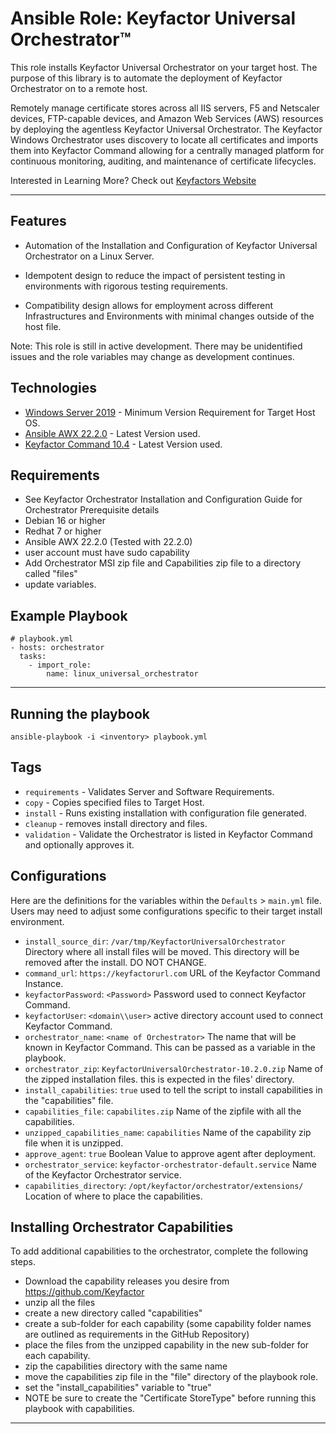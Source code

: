 # Ansible Role: Keyfactor Universal Orchestrator&trade;

This role installs Keyfactor Universal Orchestrator on your target host. The purpose of this library is to automate the deployment of Keyfactor Orchestrator on to a remote host.

Remotely manage certificate stores across all IIS servers, F5 and Netscaler devices, FTP-capable devices, and Amazon Web Services (AWS) resources by deploying the agentless Keyfactor Universal Orchestrator. The Keyfactor Windows Orchestrator uses discovery to locate all certificates and imports them into Keyfactor Command allowing for a centrally managed platform for continuous monitoring, auditing, and maintenance of certificate lifecycles.

Interested in Learning More? Check out [Keyfactors Website](https://www.keyfactor.com/)

***

## Features

- Automation of the Installation and Configuration of Keyfactor Universal Orchestrator on a Linux Server.

- Idempotent design to reduce the impact of persistent testing in environments with rigorous testing requirements.

- Compatibility design allows for employment across different Infrastructures and Environments with minimal changes outside of the host file.

Note: This role is still in active development.  There may be unidentified issues and the role variables may change as development continues.

## Technologies

* [Windows Server 2019](https://www.microsoft.com/en-us/windows-server) - Minimum Version Requirement for Target Host OS.
* [Ansible AWX 22.2.0](https://github.com/ansible/awx/releases) - Latest Version used.
* [Keyfactor Command 10.4](https://software.keyfactor.com/Guides/InstallingAgents/InstallingKeyfactorOrchestrators.pdf) - Latest Version used.

## Requirements

* See Keyfactor Orchestrator Installation and Configuration Guide for Orchestrator Prerequisite details
* Debian 16 or higher
* Redhat 7 or higher
* Ansible AWX 22.2.0 (Tested with 22.2.0)
* user account must have sudo capability
* Add Orchestrator MSI zip file and Capabilities zip file to a directory called "files"
* update variables.

## Example Playbook

```
# playbook.yml
- hosts: orchestrator
  tasks:
    - import_role:
        name: linux_universal_orchestrator
```

***

## Running the playbook

```
ansible-playbook -i <inventory> playbook.yml
```

## Tags

- `requirements` - Validates Server and Software Requirements.
- `copy` - Copies specified files to Target Host.
- `install` - Runs existing installation with configuration file generated.
- `cleanup` - removes install directory and files.
- `validation` - Validate the Orchestrator is listed in Keyfactor Command and optionally approves it.

## Configurations

Here are the definitions for the variables within the `Defaults` > `main.yml` file. Users may need to adjust some configurations specific to their target install environment.

- `install_source_dir`: `/var/tmp/KeyfactorUniversalOrchestrator` Directory where all install files will be moved.  This directory will be removed after the install. DO NOT CHANGE.
- `command_url`: `https://keyfactorurl.com` URL of the Keyfactor Command Instance.
- `keyfactorPassword`: `<Password>` Password used to connect Keyfactor Command.
- `keyfactorUser`: `<domain\\user>` active directory account used to connect Keyfactor Command.
- `orchestrator_name`: `<name of Orchestrator>` The name that will be known in Keyfactor Command.  This can be passed as a variable in the playbook.
- `orchestrator_zip`: `KeyfactorUniversalOrchestrator-10.2.0.zip` Name of the zipped installation files.  this is expected in the files' directory.
- `install_capabilities`: `true` used to tell the script to install capabilities in the "capabilities" file.
- `capabilities_file`: `capabilites.zip` Name of the zipfile with all the capabilities.
- `unzipped_capabilities_name`: `capabilities` Name of the capability zip file when it is unzipped.
- `approve_agent`: `true`  Boolean Value to approve agent after deployment.
- `orchestrator_service`: `keyfactor-orchestrator-default.service` Name of the Keyfactor Orchestrator service.
- `capabilities_directory`: `/opt/keyfactor/orchestrator/extensions/` Location of where to place the capabilities.

## Installing Orchestrator Capabilities 
To add additional capabilities to the orchestrator, complete the following steps.
- Download the capability releases you desire from https://github.com/Keyfactor
- unzip all the files
- create a new directory called "capabilities"
- create a sub-folder for each capability (some capability folder names are outlined as requirements in the GitHub Repository)
- place the files from the unzipped capability in the new sub-folder for each capability.
- zip the capabilities directory with the same name
- move the capabilities zip file in the "file" directory of the playbook role.
- set the "install_capabilities" variable to "true"
- NOTE be sure to create the "Certificate StoreType" before running this playbook with capabilities.
***

